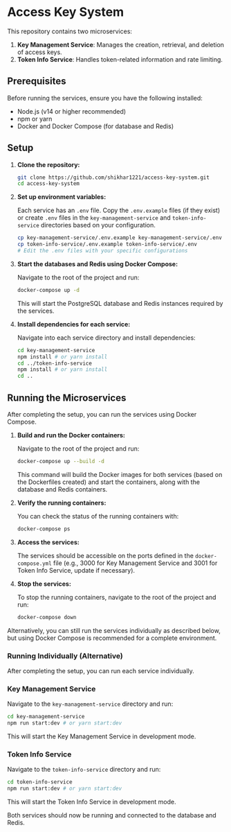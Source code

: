 # Access Key System

This repository contains two microservices:

1.  **Key Management Service**: Manages the creation, retrieval, and deletion of access keys.
2.  **Token Info Service**: Handles token-related information and rate limiting.

## Prerequisites

Before running the services, ensure you have the following installed:

*   Node.js (v14 or higher recommended)
*   npm or yarn
*   Docker and Docker Compose (for database and Redis)

## Setup

1.  **Clone the repository:**

    ```bash
    git clone https://github.com/shikhar1221/access-key-system.git
    cd access-key-system
    ```

2.  **Set up environment variables:**

    Each service has an `.env` file. Copy the `.env.example` files (if they exist) or create `.env` files in the `key-management-service` and `token-info-service` directories based on your configuration.

    ```bash
    cp key-management-service/.env.example key-management-service/.env
    cp token-info-service/.env.example token-info-service/.env
    # Edit the .env files with your specific configurations
    ```

3.  **Start the databases and Redis using Docker Compose:**

    Navigate to the root of the project and run:

    ```bash
    docker-compose up -d
    ```

    This will start the PostgreSQL database and Redis instances required by the services.

4.  **Install dependencies for each service:**

    Navigate into each service directory and install dependencies:

    ```bash
    cd key-management-service
    npm install # or yarn install
    cd ../token-info-service
    npm install # or yarn install
    cd ..
    ```

## Running the Microservices

After completing the setup, you can run the services using Docker Compose.

1.  **Build and run the Docker containers:**

    Navigate to the root of the project and run:

    ```bash
    docker-compose up --build -d
    ```

    This command will build the Docker images for both services (based on the Dockerfiles created) and start the containers, along with the database and Redis containers.

2.  **Verify the running containers:**

    You can check the status of the running containers with:

    ```bash
    docker-compose ps
    ```

3.  **Access the services:**

    The services should be accessible on the ports defined in the `docker-compose.yml` file (e.g., 3000 for Key Management Service and 3001 for Token Info Service, update if necessary).

4.  **Stop the services:**

    To stop the running containers, navigate to the root of the project and run:

    ```bash
    docker-compose down
    ```

Alternatively, you can still run the services individually as described below, but using Docker Compose is recommended for a complete environment.

### Running Individually (Alternative)

After completing the setup, you can run each service individually.

### Key Management Service

Navigate to the `key-management-service` directory and run:

```bash
cd key-management-service
npm run start:dev # or yarn start:dev
```

This will start the Key Management Service in development mode.

### Token Info Service

Navigate to the `token-info-service` directory and run:

```bash
cd token-info-service
npm run start:dev # or yarn start:dev
```

This will start the Token Info Service in development mode.

Both services should now be running and connected to the database and Redis.